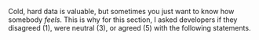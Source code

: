 Cold, hard data is valuable, but sometimes you just want to know how somebody *feels*. This is why for this section, I asked developers if they disagreed (1), were neutral (3), or agreed (5) with the following statements. 